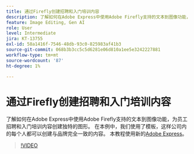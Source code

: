 ```yaml
---
title: 通过Firefly创建招聘和入门培训内容
description: 了解如何在Adobe Express中使用Adobe Firefly支持的文本到图像功能，为员工招聘和入门培训内容创建独特的图形
feature: Image Editing, Gen AI
role: User
level: Intermediate
jira: KT-13755
exl-id: 58a1416f-7546-48db-93c0-825983af41b3
source-git-commit: 068b3b3cc5c5d6281e06d810a1ee5e3242227881
workflow-type: tm+mt
source-wordcount: '87'
ht-degree: 1%

---
```


# 通过Firefly创建招聘和入门培训内容

了解如何在Adobe Express中使用Adobe Firefly支持的文本到图像功能，为员工招聘和入门培训内容创建独特的图形。 在本例中，我们使用了模板，这样公司内的每个人都可以创建与品牌完全一致的内容。 本教程使用新的[Adobe Express](https://www.adobe.com/express/)。

>[!VIDEO](https://video.tv.adobe.com/v/3422411?quality=12&learn=on&hidetitle=true)
